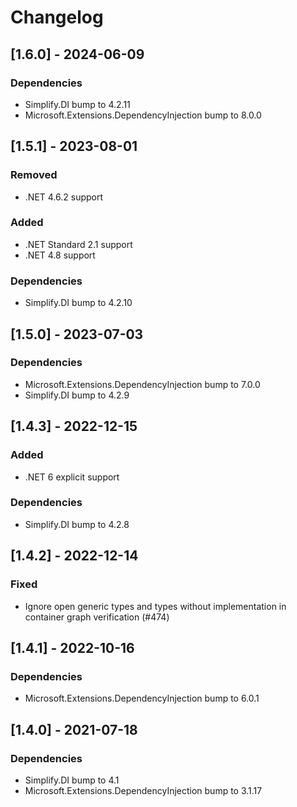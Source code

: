 # Changelog

## [1.6.0] - 2024-06-09

### Dependencies

- Simplify.DI bump to 4.2.11
- Microsoft.Extensions.DependencyInjection bump to 8.0.0

## [1.5.1] - 2023-08-01

### Removed

- .NET 4.6.2 support

### Added

- .NET Standard 2.1 support
- .NET 4.8 support

### Dependencies

- Simplify.DI bump to 4.2.10

## [1.5.0] - 2023-07-03

### Dependencies

- Microsoft.Extensions.DependencyInjection bump to 7.0.0
- Simplify.DI bump to 4.2.9

## [1.4.3] - 2022-12-15

### Added

- .NET 6 explicit support

### Dependencies

- Simplify.DI bump to 4.2.8

## [1.4.2] - 2022-12-14

### Fixed

- Ignore open generic types and types without implementation in container graph verification (#474)

## [1.4.1] - 2022-10-16

### Dependencies

- Microsoft.Extensions.DependencyInjection bump to 6.0.1

## [1.4.0] - 2021-07-18

### Dependencies

- Simplify.DI bump to 4.1
- Microsoft.Extensions.DependencyInjection bump to 3.1.17
